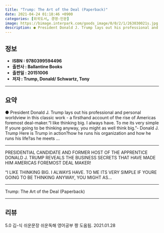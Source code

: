 ```yaml
---
title: "Trump: The Art of the Deal (Paperback)"
date: 2021-04-24 01:18:46 +0900
categories: [외국도서, 경영-인문]
image: https://bimage.interpark.com/goods_image/0/0/2/1/263030021s.jpg
description: ● President Donald J. Trump lays out his professional and personal worldview in this classic work - a firsthand account of the rise of Americas foremost deal-m
---
```


## **정보**

- **ISBN : 9780399594496**
- **출판사 : Ballantine Books**
- **출판일 : 20151006**
- **저자 : Trump, Donald/ Schwartz, Tony**

------



## **요약**

●  President Donald J. Trump lays out his professional and personal worldview in this classic work - a firsthand account of the rise of Americas foremost deal-maker.“I like thinking big. I always have. To me its very simple If youre going to be thinking anyway, you might as well think big.”- Donald J. Trump Here is Trump in action?how he runs his organization and how he runs his life?as he meets ...

------

PRESIDENTIAL CANDIDATE AND FORMER HOST OF THE APPRENTICE DONALD J. TRUMP REVEALS THE BUSINESS SECRETS THAT HAVE MADE HIM AMERICAS FOREMOST DEAL MAKER!
 
“I LIKE THINKING BIG. I ALWAYS HAVE. TO ME ITS VERY SIMPLE IF YOURE GOING TO BE THINKING ANYWAY, YOU MIGHT AS... 

------


Trump: The Art of the Deal (Paperback) 

------


## **리뷰** 

5.0 김-식 쉬운문장 쉬운독해 영어공부 짱 도움됨. 2021.01.28 <br/>